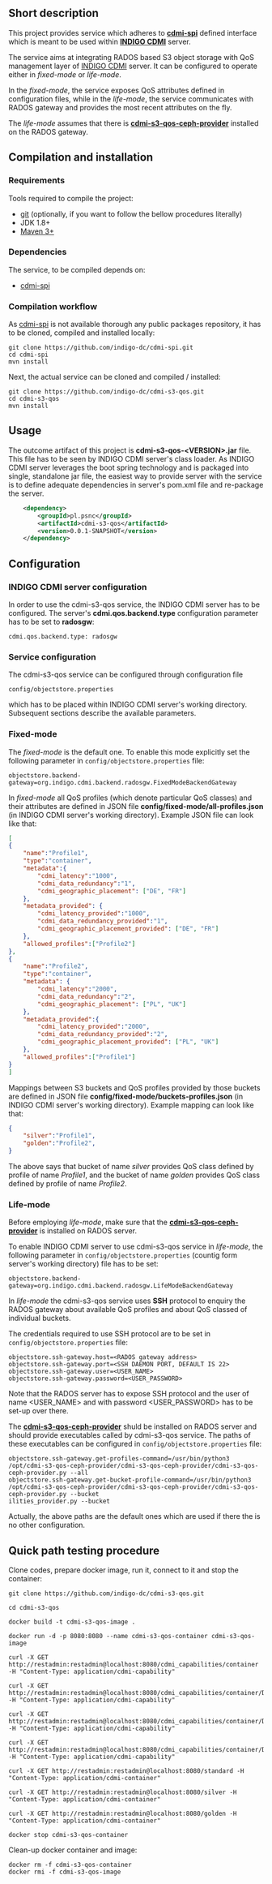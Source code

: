 ## Short description

This project provides service which adheres to [**cdmi-spi**](https://github.com/indigo-dc/cdmi-spi) defined interface which is meant to be used within [**INDIGO CDMI**](https://github.com/indigo-dc/cdmi) server.

The service aims at integrating RADOS based S3 object storage with QoS management layer of [INDIGO CDMI](https://github.com/indigo-dc/cdmi) server. It can be configured to operate either in *fixed-mode* or *life-mode*.

In the *fixed-mode*, the service exposes QoS attributes defined in configuration files, while in the *life-mode*, the service communicates with RADOS gateway and provides the most recent attributes on the fly.  

The *life-mode* assumes that there is [**cdmi-s3-qos-ceph-provider**](https://github.com/indigo-dc/cdmi-s3-qos-ceph-provider) installed on the RADOS gateway.

## Compilation and installation

### Requirements

Tools required to compile the project:

* [git](https://git-scm.com/) (optionally, if you want to follow the bellow procedures literally)
* JDK 1.8+
* [Maven 3+](https://maven.apache.org/)

### Dependencies

The service, to be compiled depends on:

* [cdmi-spi](https://github.com/indigo-dc/cdmi-spi)

### Compilation workflow

As [cdmi-spi](https://github.com/indigo-dc/cdmi-spi) is not available thorough any public packages repository, it has to be cloned, compiled and installed locally:

```
git clone https://github.com/indigo-dc/cdmi-spi.git
cd cdmi-spi
mvn install
```

Next, the actual service can be cloned and compiled / installed:

```
git clone https://github.com/indigo-dc/cdmi-s3-qos.git
cd cdmi-s3-qos
mvn install
```

## Usage

The outcome artifact of this project is **cdmi-s3-qos-\<VERSION\>.jar** file. This file has to be seen by INDIGO CDMI server's class loader. As INDIGO CDMI server leverages the boot spring technology and is packaged into single, standalone jar file, the easiest way to provide server with the service is to define adequate dependencies in server's pom.xml file and re-package the server.

```xml
	<dependency>
		<groupId>pl.psnc</groupId>
		<artifactId>cdmi-s3-qos</artifactId>
		<version>0.0.1-SNAPSHOT</version>
	</dependency>
```

## Configuration

### INDIGO CDMI server configuration

In order to use the cdmi-s3-qos service, the INDIGO CDMI server has to be configured. The server's **cdmi.qos.backend.type** configuration parameter has to be set to **radosgw**:

```
cdmi.qos.backend.type: radosgw
```

### Service configuration

The cdmi-s3-qos service can be configured through configuration file

`config/objectstore.properties`

which has to be placed within INDIGO CDMI server's working directory. Subsequent sections describe the available parameters.


### Fixed-mode

The *fixed-mode* is the default one. To enable this mode explicitly set the following parameter in `config/objectstore.properties` file:

```
objectstore.backend-gateway=org.indigo.cdmi.backend.radosgw.FixedModeBackendGateway
``` 

In *fixed-mode* all QoS profiles (which denote particular QoS classes) and their attributes are defined in JSON file **config/fixed-mode/all-profiles.json** (in INDIGO CDMI server's working directory). Example JSON file can look like that:

```json
[
{
	"name":"Profile1", 
	"type":"container", 
	"metadata":{
		"cdmi_latency":"1000", 
		"cdmi_data_redundancy":"1",
		"cdmi_geographic_placement": ["DE", "FR"]
	},
	"metadata_provided": {
		"cdmi_latency_provided":"1000", 
		"cdmi_data_redundancy_provided":"1",
		"cdmi_geographic_placement_provided": ["DE", "FR"]	
	}, 
	"allowed_profiles":["Profile2"]
},
{
	"name":"Profile2", 
	"type":"container", 
	"metadata": {
		"cdmi_latency":"2000",
		"cdmi_data_redundancy":"2",
		"cdmi_geographic_placement": ["PL", "UK"]
	},
	"metadata_provided":{
		"cdmi_latency_provided":"2000",
		"cdmi_data_redundancy_provided":"2",
		"cdmi_geographic_placement_provided": ["PL", "UK"]	
	}, 
	"allowed_profiles":["Profile1"]
}
]
```

Mappings between S3 buckets and QoS profiles provided by those buckets are defined in JSON file **config/fixed-mode/buckets-profiles.json** (in INDIGO CDMI server's working directory). Example mapping can look like that:

```json
{
	"silver":"Profile1",
	"golden":"Profile2",
}
```

The above says that bucket of name *silver* provides QoS class defined by profile of name *Profile1*, and the bucket of name *golden* provides QoS class defined by profile of name *Profile2*. 

### Life-mode

Before employing *life-mode*, make sure that the [**cdmi-s3-qos-ceph-provider**](https://github.com/indigo-dc/cdmi-s3-qos-ceph-provider) is installed on RADOS server.

To enable INDIGO CDMI server to use cdmi-s3-qos service in *life-mode*, the following parameter in `config/objectstore.properties` (countig form server's working directory) file has to be set:

```
objectstore.backend-gateway=org.indigo.cdmi.backend.radosgw.LifeModeBackendGateway
``` 

In *life-mode* the cdmi-s3-qos service uses **SSH** protocol to enquiry the RADOS gateway about available QoS profiles and about QoS classed of individual buckets.  

The credentials required to use SSH protocol are to be set in `config/objectstore.properties` file:

```
objectstore.ssh-gateway.host=<RADOS gateway address>
objectstore.ssh-gateway.port=<SSH DAEMON PORT, DEFAULT IS 22>
objectstore.ssh-gateway.user=<USER_NAME>
objectstore.ssh-gateway.password=<USER_PASSWORD>
```

Note that the RADOS server has to expose SSH protocol and the user of name <USER_NAME> and with password <USER_PASSWORD> has to be set-up over there.

The [**cdmi-s3-qos-ceph-provider**](https://github.com/indigo-dc/cdmi-s3-qos-ceph-provider) shuld be installed on RADOS server and should provide executables called by cdmi-s3-qos service. The paths of these executables can be configured in `config/objectstore.properties` file:

```
objectstore.ssh-gateway.get-profiles-command=/usr/bin/python3 /opt/cdmi-s3-qos-ceph-provider/cdmi-s3-qos-ceph-provider/cdmi-s3-qos-ceph-provider.py --all
objectstore.ssh-gateway.get-bucket-profile-command=/usr/bin/python3 /opt/cdmi-s3-qos-ceph-provider/cdmi-s3-qos-ceph-provider/cdmi-s3-qos-ceph-provider.py --bucket 
ilities_provider.py --bucket 
 ```

Actually, the above paths are the default ones which are used if there the is no other configuration.

## Quick path testing procedure

Clone codes, prepare docker image, run it, connect to it and stop the container: 

```
git clone https://github.com/indigo-dc/cdmi-s3-qos.git

cd cdmi-s3-qos

docker build -t cdmi-s3-qos-image .

docker run -d -p 8080:8080 --name cdmi-s3-qos-container cdmi-s3-qos-image

curl -X GET http://restadmin:restadmin@localhost:8080/cdmi_capabilities/container -H "Content-Type: application/cdmi-capability"

curl -X GET http://restadmin:restadmin@localhost:8080/cdmi_capabilities/container/DataobjectProfile1  -H "Content-Type: application/cdmi-capability"

curl -X GET http://restadmin:restadmin@localhost:8080/cdmi_capabilities/container/DataobjectProfile2 -H "Content-Type: application/cdmi-capability"

curl -X GET http://restadmin:restadmin@localhost:8080/cdmi_capabilities/container/DataobjectProfile3 -H "Content-Type: application/cdmi-capability"

curl -X GET http://restadmin:restadmin@localhost:8080/standard -H "Content-Type: application/cdmi-container"

curl -X GET http://restadmin:restadmin@localhost:8080/silver -H "Content-Type: application/cdmi-container"

curl -X GET http://restadmin:restadmin@localhost:8080/golden -H "Content-Type: application/cdmi-container"

docker stop cdmi-s3-qos-container
```

Clean-up docker container and image:

```
docker rm -f cdmi-s3-qos-container
docker rmi -f cdmi-s3-qos-image
```
